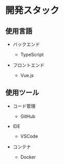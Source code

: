 # 開発スタック

## 使用言語

- バックエンド

  - TypeScript

- フロントエンド
  - Vue.js

## 使用ツール

- コード管理

  - GitHub

- IDE

  - VSCode

- コンテナ
  - Docker
